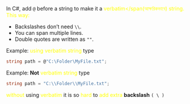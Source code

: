 In C#, add `@` before a string to make it a <span style="color:rgb(255, 255, 0)">verbatim</span(<span style="color:rgb(255, 255, 0)">আক্ষরিকভাবে</span>) string. This way:

- Backslashes don’t need `\\`.
- You can span multiple lines.
- Double quotes are written as `""`.

Example: 
			<span style="color:rgb(255, 255, 0)">using</span> <span style="color:rgb(255, 255, 0)">verbatim</span> <span style="color:rgb(255, 255, 0)">string</span> type
```cs
string path = @"C:\Folder\MyFile.txt";

```

Example:
		**Not**  <span style="color:rgb(255, 255, 0)">verbatim</span> <span style="color:rgb(255, 255, 0)">string</span> type
```cs
string path = "C:\\Folder\\MyFile.txt";

```

<span style="color:rgb(255, 255, 0)">without</span> using <span style="color:rgb(255, 255, 0)">verbatim</span> it is so <span style="color:rgb(255, 255, 0)">hard</span> to <span style="color:rgb(255, 255, 0)">add extra</span> **backslash** `( \ )` 